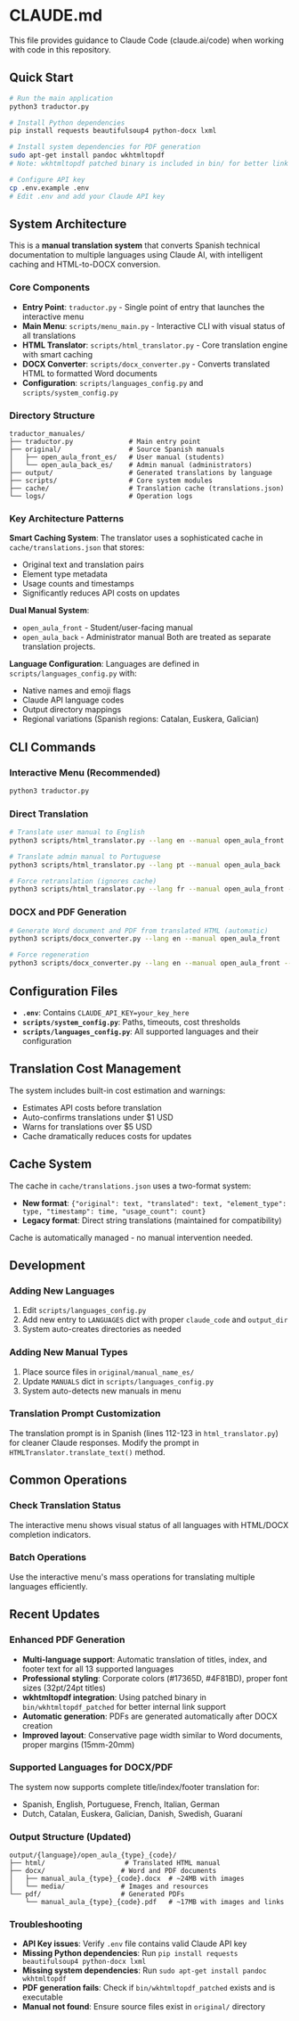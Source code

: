# CLAUDE.md

This file provides guidance to Claude Code (claude.ai/code) when working with code in this repository.

## Quick Start

```bash
# Run the main application
python3 traductor.py

# Install Python dependencies
pip install requests beautifulsoup4 python-docx lxml

# Install system dependencies for PDF generation
sudo apt-get install pandoc wkhtmltopdf
# Note: wkhtmltopdf patched binary is included in bin/ for better link support

# Configure API key
cp .env.example .env
# Edit .env and add your Claude API key
```

## System Architecture

This is a **manual translation system** that converts Spanish technical documentation to multiple languages using Claude AI, with intelligent caching and HTML-to-DOCX conversion.

### Core Components

- **Entry Point**: `traductor.py` - Single point of entry that launches the interactive menu
- **Main Menu**: `scripts/menu_main.py` - Interactive CLI with visual status of all translations
- **HTML Translator**: `scripts/html_translator.py` - Core translation engine with smart caching
- **DOCX Converter**: `scripts/docx_converter.py` - Converts translated HTML to formatted Word documents
- **Configuration**: `scripts/languages_config.py` and `scripts/system_config.py`

### Directory Structure

```
traductor_manuales/
├── traductor.py              # Main entry point
├── original/                 # Source Spanish manuals
│   ├── open_aula_front_es/   # User manual (students)
│   └── open_aula_back_es/    # Admin manual (administrators)
├── output/                   # Generated translations by language
├── scripts/                  # Core system modules
├── cache/                    # Translation cache (translations.json)
└── logs/                     # Operation logs
```

### Key Architecture Patterns

**Smart Caching System**: The translator uses a sophisticated cache in `cache/translations.json` that stores:
- Original text and translation pairs
- Element type metadata
- Usage counts and timestamps
- Significantly reduces API costs on updates

**Dual Manual System**:
- `open_aula_front` - Student/user-facing manual
- `open_aula_back` - Administrator manual
Both are treated as separate translation projects.

**Language Configuration**: Languages are defined in `scripts/languages_config.py` with:
- Native names and emoji flags
- Claude API language codes
- Output directory mappings
- Regional variations (Spanish regions: Catalan, Euskera, Galician)

## CLI Commands

### Interactive Menu (Recommended)
```bash
python3 traductor.py
```

### Direct Translation
```bash
# Translate user manual to English
python3 scripts/html_translator.py --lang en --manual open_aula_front

# Translate admin manual to Portuguese
python3 scripts/html_translator.py --lang pt --manual open_aula_back

# Force retranslation (ignores cache)
python3 scripts/html_translator.py --lang fr --manual open_aula_front --force
```

### DOCX and PDF Generation
```bash
# Generate Word document and PDF from translated HTML (automatic)
python3 scripts/docx_converter.py --lang en --manual open_aula_front

# Force regeneration
python3 scripts/docx_converter.py --lang en --manual open_aula_front --force
```

## Configuration Files

- **`.env`**: Contains `CLAUDE_API_KEY=your_key_here`
- **`scripts/system_config.py`**: Paths, timeouts, cost thresholds
- **`scripts/languages_config.py`**: All supported languages and their configuration

## Translation Cost Management

The system includes built-in cost estimation and warnings:
- Estimates API costs before translation
- Auto-confirms translations under $1 USD
- Warns for translations over $5 USD
- Cache dramatically reduces costs for updates

## Cache System

The cache in `cache/translations.json` uses a two-format system:
- **New format**: `{"original": text, "translated": text, "element_type": type, "timestamp": time, "usage_count": count}`
- **Legacy format**: Direct string translations (maintained for compatibility)

Cache is automatically managed - no manual intervention needed.

## Development

### Adding New Languages
1. Edit `scripts/languages_config.py`
2. Add new entry to `LANGUAGES` dict with proper `claude_code` and `output_dir`
3. System auto-creates directories as needed

### Adding New Manual Types
1. Place source files in `original/manual_name_es/`
2. Update `MANUALS` dict in `scripts/languages_config.py`
3. System auto-detects new manuals in menu

### Translation Prompt Customization
The translation prompt is in Spanish (lines 112-123 in `html_translator.py`) for cleaner Claude responses. Modify the prompt in `HTMLTranslator.translate_text()` method.

## Common Operations

### Check Translation Status
The interactive menu shows visual status of all languages with HTML/DOCX completion indicators.

### Batch Operations
Use the interactive menu's mass operations for translating multiple languages efficiently.

## Recent Updates

### Enhanced PDF Generation
- **Multi-language support**: Automatic translation of titles, index, and footer text for all 13 supported languages
- **Professional styling**: Corporate colors (#17365D, #4F81BD), proper font sizes (32pt/24pt titles)
- **wkhtmltopdf integration**: Using patched binary in `bin/wkhtmltopdf_patched` for better internal link support
- **Automatic generation**: PDFs are generated automatically after DOCX creation
- **Improved layout**: Conservative page width similar to Word documents, proper margins (15mm-20mm)

### Supported Languages for DOCX/PDF
The system now supports complete title/index/footer translation for:
- Spanish, English, Portuguese, French, Italian, German
- Dutch, Catalan, Euskera, Galician, Danish, Swedish, Guaraní

### Output Structure (Updated)
```
output/{language}/open_aula_{type}_{code}/
├── html/                    # Translated HTML manual
├── docx/                   # Word and PDF documents
│   ├── manual_aula_{type}_{code}.docx  # ~24MB with images
│   └── media/              # Images and resources
└── pdf/                    # Generated PDFs
    └── manual_aula_{type}_{code}.pdf   # ~17MB with images and links
```

### Troubleshooting
- **API Key issues**: Verify `.env` file contains valid Claude API key
- **Missing Python dependencies**: Run `pip install requests beautifulsoup4 python-docx lxml`
- **Missing system dependencies**: Run `sudo apt-get install pandoc wkhtmltopdf`
- **PDF generation fails**: Check if `bin/wkhtmltopdf_patched` exists and is executable
- **Manual not found**: Ensure source files exist in `original/` directory
